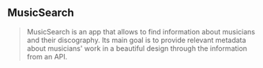 ## MusicSearch

> MusicSearch is an app that allows to find information about musicians and 
> their discography. Its main goal is to provide relevant metadata about
> musicians' work in a beautiful design through the information from an 
> API.

